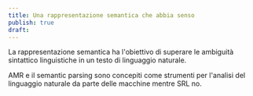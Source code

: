 ```yaml
---
title: Una rappresentazione semantica che abbia senso
publish: true
draft:
---
```



La rappresentazione semantica ha l'obiettivo di superare le ambiguità sintattico linguistiche in un testo di linguaggio naturale.

AMR e il semantic parsing sono concepiti come strumenti per l'analisi del linguaggio naturale da parte delle macchine mentre SRL no.
